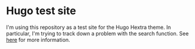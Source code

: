 # Hugo test site

I'm using this repository as a test site for the Hugo Hextra theme.
In particular, I'm trying to track down a problem with the search
function.  See [here](https://github.com/imfing/hextra/issues/714) for more information.
